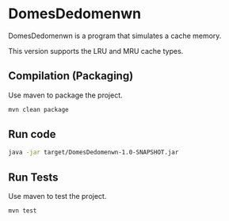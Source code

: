 # DomesDedomenwn

DomesDedomenwn is a program that simulates a cache memory.

This version supports the LRU and MRU cache types.

## Compilation (Packaging)

Use maven to package the project.

```bash
mvn clean package
```

## Run code

```bash
java -jar target/DomesDedomenwn-1.0-SNAPSHOT.jar
```

## Run Tests

Use maven to test the project.

```bash
mvn test
```